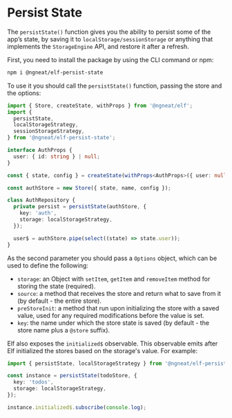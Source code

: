 # Persist State

The `persistState()` function gives you the ability to persist some of the app’s state, by saving it to `localStorage/sessionStorage` or anything that implements the `StorageEngine` API, and restore it after a refresh.

First, you need to install the package by using the CLI command or npm:

```bash
npm i @ngneat/elf-persist-state
```

To use it you should call the `persistState()` function, passing the store and the options:

```ts
import { Store, createState, withProps } from '@ngneat/elf';
import {
  persistState,
  localStorageStrategy,
  sessionStorageStrategy,
} from '@ngneat/elf-persist-state';

interface AuthProps {
  user: { id: string } | null;
}

const { state, config } = createState(withProps<AuthProps>({ user: null }));

const authStore = new Store({ state, name, config });

class AuthRepository {
  private persist = persistState(authStore, {
    key: 'auth',
    storage: localStorageStrategy,
  });

  user$ = authStore.pipe(select((state) => state.user));
}
```

As the second parameter you should pass a `Options` object, which can be used to define the following:

- `storage`: an Object with `setItem`, `getItem` and `removeItem` method for storing the state (required).
- `source`: a method that receives the store and return what to save from it (by default - the entire store).
- `preStoreInit`: a method that run upon initializing the store with a saved value, used for any required modifications before the value is set.
- `key`: the name under which the store state is saved (by default - the store name plus a `@store` suffix).

Elf also exposes the `initialized$` observable. This observable emits after Elf initialized the stores based on the storage's value. For example:

```ts
import { persistState, localStorageStrategy } from '@ngneat/elf-persist-state';

const instance = persistState(todoStore, {
  key: 'todos',
  storage: localStorageStrategy,
});

instance.initialized$.subscribe(console.log);
```
